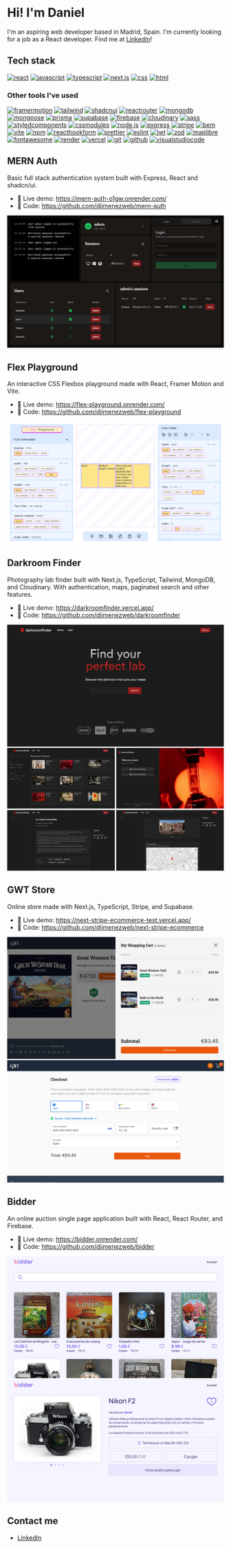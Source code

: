 # Hi! I'm Daniel

I'm an aspiring web developer based in Madrid, Spain. I'm currently looking for a job as a React developer. Find me at [LinkedIn](https://www.linkedin.com/in/djimenezweb)!

## Tech stack

[![react](https://img.shields.io/badge/-react-61dafb?logo=react&logoColor=black&style=for-the-badge)](https://react.dev/)
[![javascript](https://img.shields.io/badge/-javascript-f7df1e?logo=javascript&logoColor=black&style=for-the-badge)](https://developer.mozilla.org/en-US/docs/Web/JavaScript)
[![typescript](https://img.shields.io/badge/-typescript-3178C6?logo=typescript&logoColor=fff&style=for-the-badge)](https://www.typescriptlang.org/)
[![next.js](https://img.shields.io/badge/-next.js-000?logo=next.js&logoColor=white&style=for-the-badge)](https://nextjs.org/)
[![css](https://img.shields.io/badge/-css-1572B6?logo=css3&logoColor=white&style=for-the-badge)](https://developer.mozilla.org/en-US/docs/Web/CSS)
[![html](https://img.shields.io/badge/-html-e34f26?logo=html5&logoColor=white&style=for-the-badge)](https://developer.mozilla.org/en-US/docs/Web/HTML)

### Other tools I've used

[![framermotion](https://img.shields.io/badge/-framer%20motion-0055FF?logo=framer&logoColor=white&style=for-the-badge)](https://www.framer.com/motion/)
[![tailwind](https://img.shields.io/badge/-tailwind-06B6D4?logo=tailwindcss&logoColor=white&style=for-the-badge)](https://tailwindcss.com/)
[![shadcnui](https://img.shields.io/badge/-shadcn%2Fui-000?logo=shadcnui&logoColor=white&style=for-the-badge)](https://ui.shadcn.com/)
[![reactrouter](https://img.shields.io/badge/-react%20router-ca4245?logo=reactrouter&logoColor=white&style=for-the-badge)](https://reactrouter.com/en/main)
[![mongodb](https://img.shields.io/badge/-mongodb-47a248?logo=mongodb&logoColor=white&style=for-the-badge)](https://www.mongodb.com/)
[![mongoose](https://img.shields.io/badge/-mongoose-880000?logo=mongoose&logoColor=white&style=for-the-badge)](https://mongoosejs.com/)
[![prisma](https://img.shields.io/badge/-prisma-2D3748?logo=prisma&logoColor=fff&style=for-the-badge)](https://www.prisma.io/)
[![supabase](https://img.shields.io/badge/-supabase-3FCF8E?logo=supabase&logoColor=fff&style=for-the-badge)](https://supabase.com/)
[![firebase](https://img.shields.io/badge/-firebase-ffca28?logo=firebase&logoColor=black&style=for-the-badge)](https://firebase.google.com/)
[![cloudinary](https://img.shields.io/badge/-cloudinary-3448C5?logo=cloudinary&logoColor=fff&style=for-the-badge)](https://cloudinary.com/)
[![sass](https://img.shields.io/badge/-sass-cc6699?logo=sass&logoColor=white&style=for-the-badge)](https://sass-lang.com/)
[![styledcomponents](https://img.shields.io/badge/-styled%20components-db7093?logo=styledcomponents&logoColor=white&style=for-the-badge)](https://styled-components.com/)
[![cssmodules](https://img.shields.io/badge/-css%20modules-000?logo=cssmodules&logoColor=fff&style=for-the-badge)](https://github.com/css-modules)
[![node.js](https://img.shields.io/badge/-node.js-339933?logo=node.js&logoColor=white&style=for-the-badge)](https://nodejs.org/en)
[![express](https://img.shields.io/badge/-express-000?logo=express&logoColor=fff&style=for-the-badge)](https://expressjs.com/)
[![stripe](https://img.shields.io/badge/-stripe-008CDD?logo=stripe&logoColor=fff&style=for-the-badge)](https://stripe.com/)
[![bem](https://img.shields.io/badge/-bem-000?logo=bem&logoColor=fff&style=for-the-badge)](https://getbem.com/)
[![vite](https://img.shields.io/badge/-vite-646cff?logo=vite&logoColor=white&style=for-the-badge)](https://vitejs.dev/)
[![npm](https://img.shields.io/badge/-npm-CB3837?logo=npm&logoColor=white&style=for-the-badge)](https://www.npmjs.com/)
[![reacthookform](https://img.shields.io/badge/-react%20hook%20form-ec5990?logo=reacthookform&logoColor=white&style=for-the-badge)](https://react-hook-form.com/)
[![prettier](https://img.shields.io/badge/-prettier-F7B93E?logo=prettier&logoColor=black&style=for-the-badge)](https://prettier.io/)
[![eslint](https://img.shields.io/badge/-eslint-4B32C3?logo=eslint&logoColor=white&style=for-the-badge)](https://eslint.org/)
[![jwt](https://img.shields.io/badge/-jwt-000000?logo=jsonwebtokens&logoColor=white&style=for-the-badge)](https://jwt.io/)
[![zod](https://img.shields.io/badge/-zod-3E67B1?logo=zod&logoColor=fff&style=for-the-badge)](https://zod.dev/)
[![maplibre](https://img.shields.io/badge/-maplibre-396CB2?logo=maplibre&logoColor=white&style=for-the-badge)](https://maplibre.org/)
[![fontawesome](https://img.shields.io/badge/-font%20awesome-528DD7?logo=fontawesome&logoColor=white&style=for-the-badge)](https://fontawesome.com/)
[![render](https://img.shields.io/badge/-render-46e3b7?logo=render&logoColor=white&style=for-the-badge)](https://render.com/)
[![vercel](https://img.shields.io/badge/-vercel-000?logo=vercel&logoColor=white&style=for-the-badge)](https://vercel.com/)
[![git](https://img.shields.io/badge/-git-F05032?logo=git&logoColor=fff&style=for-the-badge)](https://git-scm.com/)
[![github](https://img.shields.io/badge/-github-181717?logo=github&logoColor=fff&style=for-the-badge)](https://github.com/)
[![visualstudiocode](https://img.shields.io/badge/-vs%20code-007ACC?logo=visualstudiocode&logoColor=fff&style=for-the-badge)](https://code.visualstudio.com/)

## MERN Auth

Basic full stack authentication system built with Express, React and shadcn/ui.

- 🔗 Live demo: https://mern-auth-o1gw.onrender.com/
- 📄 Code: https://github.com/djimenezweb/mern-auth

[![MERN Auth](./images/mern-auth.png)](https://mern-auth-o1gw.onrender.com/)

## Flex Playground

An interactive CSS Flexbox playground made with React, Framer Motion and Vite.

- 🔗 Live demo: https://flex-playground.onrender.com/
- 📄 Code: https://github.com/djimenezweb/flex-playground

[![Flex Playground](./images/flex1.png)](https://flex-playground.onrender.com/)

## Darkroom Finder

Photography lab finder built with Next.js, TypeScript, Tailwind, MongoDB, and Cloudinary. With authentication, maps, paginated search and other features.

- 🔗 Live demo: https://darkroomfinder.vercel.app/
- 📄 Code: https://github.com/djimenezweb/darkroomfinder

[![Darkroom Finder](./images/darkroom1.png)](https://darkroomfinder.vercel.app/)
[![Darkroom Finder](./images/darkroom-multi.png)](https://darkroomfinder.vercel.app/)

## GWT Store

Online store made with Next.js, TypeScript, Stripe, and Supabase.

- 🔗 Live demo: https://next-stripe-ecommerce-test.vercel.app/
- 📄 Code: https://github.com/djimenezweb/next-stripe-ecommerce

[![GWT Store](./images/gwt1.png)](https://next-stripe-ecommerce-test.vercel.app/)
[![GWT Store](./images/gwt2.png)](https://next-stripe-ecommerce-test.vercel.app/)

## Bidder

An online auction single page application built with React, React Router, and Firebase.

- 🔗 Live demo: https://bidder.onrender.com/
- 📄 Code: https://github.com/djimenezweb/bidder

[![Bidder](./images/bidder1.png)](https://bidder.onrender.com/)
[![Bidder](./images/bidder2.png)](https://bidder.onrender.com/)

## Contact me

- [LinkedIn](https://www.linkedin.com/in/djimenezweb)

